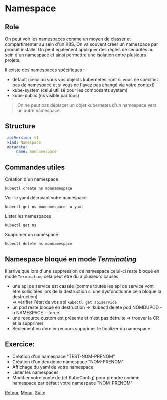 # Namespace
## Role
On peut voir les namespaces comme un moyen de classer et compartimenter au sein d'un K8S. On va souvent créer un namespace par produit installé.
On peut également appliquer des règles de sécurités au sein d'un namespace et ainsi permettre une isolation entre plusieurs projets.

Il existe des namespaces spécifiques :
- default (celui où vous vos objects kubernetes iront si vous ne spécifiez pas de namespace et si vous ne l'avez pas changé via votre context)
- kube-system (celui utilisé pour les composants system)
- kube-public (ns visible par tous)
> On ne peut pas déplacer un objet kubernetes d'un namespace vers un autre namespace.

## Structure
```yaml
 apiVersion: v1
 kind: Namespace
 metadata:
     name: monnamespace
```

## Commandes utiles
Création d'un namespace
```
kubectl create ns monnamespace
```
Voir le yaml décrivant votre namespace
```
kubectl get ns monnamespace -o yaml
```

Lister les namespaces
```
kubectl get ns
```
Supprimer un namespace
```
kubectl delete ns monnamespace
```
## Namespace bloqué en mode _Terminating_

Il arrive que lors d'une suppression de namespace celui-ci reste bloqué en mode `Terminating` cela peut être dû à plusieurs causes.
- une api de service est cassée (comme toutes les api de service vont être sollicitées lors de la destruction si une dysfonctionne cela bloque la destruction)  
=> vérifier l'état de vos api `kubectl get apiservice`
- un pod reste bloqué en destruction
=> 'kubectl delete pod NOMDUPOD -n NAMESPACE --force`
- une resource custom est présente et n'est pas détruite 
=> trouver la CR et la supprimer
- Seulement en dernier recours supprimer le finalizer du namespace

## Exercice:
- Création d'un namespace "TEST-NOM-PRENOM"
- Création d'un deuxième namespace "NOM-PRENOM"
- Affichage du yaml de votre namespace
- Lister les namespaces
- Modifier votre contexte (cf KubeConfig) pour prendre comme namespace par défaut votre namespace "NOM-PRENOM"

[Retour](https://obeyler.github.io/Formation-K8S/Chapitres/Commandes.html), [Menu](https://obeyler.github.io/Formation-K8S/), [Suite](https://obeyler.github.io/Formation-K8S/Chapitres/Pod.html) 
